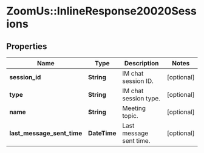 # ZoomUs::InlineResponse20020Sessions

## Properties
Name | Type | Description | Notes
------------ | ------------- | ------------- | -------------
**session_id** | **String** | IM chat session ID. | [optional] 
**type** | **String** | IM chat session type. | [optional] 
**name** | **String** | Meeting topic. | [optional] 
**last_message_sent_time** | **DateTime** | Last message sent time. | [optional] 


